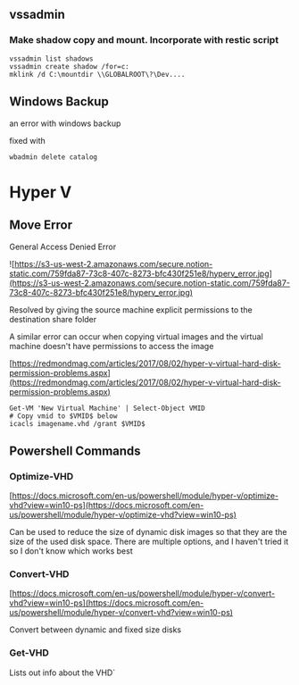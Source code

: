 ## vssadmin
### Make shadow copy and mount. Incorporate with restic script
    vssadmin list shadows
    vssadmin create shadow /for=c:
    mklink /d C:\mountdir \\GLOBALROOT\?\Dev....

## Windows Backup
an error with windows backup

fixed with

    wbadmin delete catalog

# Hyper V
## Move Error

General Access Denied Error

![https://s3-us-west-2.amazonaws.com/secure.notion-static.com/759fda87-73c8-407c-8273-bfc430f251e8/hyperv_error.jpg](https://s3-us-west-2.amazonaws.com/secure.notion-static.com/759fda87-73c8-407c-8273-bfc430f251e8/hyperv_error.jpg)

Resolved by giving the source machine explicit permissions to the destination share folder

A similar error can occur when copying virtual images and the virtual machine doesn't have permissions to access the image

[https://redmondmag.com/articles/2017/08/02/hyper-v-virtual-hard-disk-permission-problems.aspx](https://redmondmag.com/articles/2017/08/02/hyper-v-virtual-hard-disk-permission-problems.aspx)

    Get-VM 'New Virtual Machine' | Select-Object VMID
    # Copy vmid to $VMID$ below
    icacls imagename.vhd /grant $VMID$

## Powershell Commands

### Optimize-VHD

[https://docs.microsoft.com/en-us/powershell/module/hyper-v/optimize-vhd?view=win10-ps](https://docs.microsoft.com/en-us/powershell/module/hyper-v/optimize-vhd?view=win10-ps)

Can be used to reduce the size of dynamic disk images so that they are the size of the used disk space. There are multiple options, and I haven't tried it so I don't know which works best

### Convert-VHD

[https://docs.microsoft.com/en-us/powershell/module/hyper-v/convert-vhd?view=win10-ps](https://docs.microsoft.com/en-us/powershell/module/hyper-v/convert-vhd?view=win10-ps)

Convert between dynamic and fixed size disks

### Get-VHD

Lists out info about the VHD`